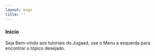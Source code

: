 ```yaml
---
layout: page
title: ''
---
```


### Início

Seja Bem-vindo aos tutoriais do Jugaad, use o Menu a esquerda para encontrar o tópico desejado.
